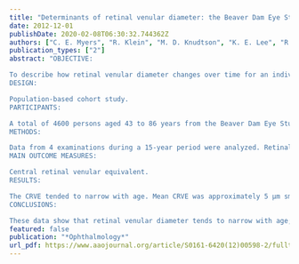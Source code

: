 ```yaml
---
title: "Determinants of retinal venular diameter: the Beaver Dam Eye Study"
date: 2012-12-01
publishDate: 2020-02-08T06:30:32.744362Z
authors: ["C. E. Myers", "R. Klein", "M. D. Knudtson", "K. E. Lee", "R. Gangnon", "T. Y. Wong", "B. E. Klein"]
publication_types: ["2"]
abstract: "OBJECTIVE:

To describe how retinal venular diameter changes over time for an individual and to examine differences in these changes among people with different risk profiles.
DESIGN:

Population-based cohort study.
PARTICIPANTS:

A total of 4600 persons aged 43 to 86 years from the Beaver Dam Eye Study (BDES) who participated in at least 1 examination and had venular diameter measured in the right eye.
METHODS:

Data from 4 examinations during a 15-year period were analyzed. Retinal venular diameter was measured from photographs at each examination by computer-assisted methods and summarized as the central retinal venular equivalent (CRVE). Associations of risk factors with concurrent CRVE measurements and changes in CRVE over time were determined using multivariate analyses.
MAIN OUTCOME MEASURES:

Central retinal venular equivalent.
RESULTS:

The CRVE tended to narrow with age. Mean CRVE was approximately 5 μm smaller (225 vs. 230 μm) for the average 70-year-old compared with the average 50-year-old, and was approximately 13 μm smaller (217 vs. 230 μm) for the average 85-year-old compared with the average 50-year-old. Male sex (beta estimate [β] = 5.24; 95% confidence interval [CI], 3.58-6.90), history of current cigarette smoking (β = 9.38; 95% CI, 8.26-10.49), and higher white blood cell (WBC) count (per 1000/μL: β = 0.95; 95% CI, 0.74-1.16) were independently associated with larger concurrent CRVE, whereas higher mean arterial blood pressure (per 5 mmHg: β = -0.36; 95% CI, -0.50 to -0.23) and higher serum high-density lipoprotein (HDL) cholesterol (per 10 mg/dl: β = 0.89; 95% CI, -1.15 to -0.63) were independently associated with smaller concurrent CRVE. History of cardiovascular disease (CVD) (β = -0.16; 95% CI, -0.26 to -0.06) and presence of chronic kidney disease (CKD) (β = -0.20; 95% CI, -0.34 to -0.05) were associated with a greater decrease in CRVE over time.
CONCLUSIONS:

These data show that retinal venular diameter tends to narrow with age; concurrent venular diameter is independently associated with sex, blood pressure, serum HDL cholesterol, WBC count, and history of current cigarette smoking; and change in CRVE is independently associated with a history of CVD and presence of CKD. The different independent effects of these interrelated factors on CRVE highlight the complex relationship between CRVE and systemic diseases and conditions and the difficulty in determining specific causes of change in CRVE over time."
featured: false
publication: "*Ophthalmology*"
url_pdf: https://www.aaojournal.org/article/S0161-6420(12)00598-2/fulltext
---
```



